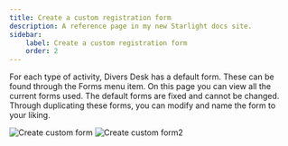 ```yaml
---
title: Create a custom registration form
description: A reference page in my new Starlight docs site.
sidebar:
    label: Create a custom registration form
    order: 2
---
```


For each type of activity, Divers Desk has a default form. These can be found through the Forms menu item.
On this page you can view all the current forms used. The default forms are fixed and cannot be changed.
Through duplicating these forms, you can modify and name the form to your liking.

![Create custom form](/images/Create_custom_form_1.png)
![Create custom form2](/images/Create_custom_form_2.png)

<!-- ## A manager form -->
